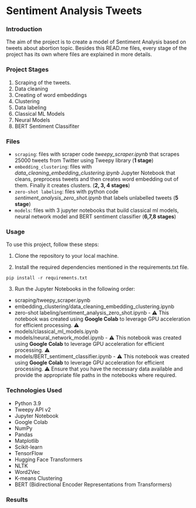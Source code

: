 # Sentiment Analysis Tweets

### Introduction

The aim of the project is to create a model of Sentiment Analysis based on tweets about abortion topic. Besides this READ.me files, every stage of the project has its own where files are explained in more details. 

### Project Stages

1. Scraping of the tweets. 
2. Data cleaning
3. Creating of word embeddings
4. Clustering 
5. Data labeling
6. Classical ML Models
7. Neural Models
8. BERT Sentiment Classifiter


### Files

- `scraping`: files with scraper code *tweepy_scraper.ipynb* that scrapes 25000 tweets from Twitter using Tweepy library (**1 stage**)
- `embedding_clustering`: files with *data_cleaning_embedding_clustering.ipynb* Jupyter Notebook that cleans, preprocess tweets and then creates word embedding out of them. Finally it creates clusters. (**2, 3, 4 stages**) 
- `zero-shot labeling`: files with python code *sentiment_analysis_zero_shot.ipynb* that labels unlabelled tweets (**5 stage**)
- `models`: files with 3 jupyter notebooks that build classical ml models, neural network model and BERT sentiment classifier  (**6,7,8 stages**)

### Usage
To use this project, follow these steps:

1. Clone the repository to your local machine.

2. Install the required dependencies mentioned in the requirements.txt file.

```pip install -r requirements.txt```


3. Run the Jupyter Notebooks in the following order:

- scraping/tweepy_scraper.ipynb
- embedding_clustering/data_cleaning_embedding_clustering.ipynb
- zero-shot labeling/sentiment_analysis_zero_shot.ipynb - :warning: This notebook was created using **Google Colab** to leverage GPU acceleration for efficient processing. :warning:
- models/classical_ml_models.ipynb
- models/neural_network_model.ipynb - :warning: This notebook was created using **Google Colab** to leverage GPU acceleration for efficient processing. :warning:
- models/BERT_sentiment_classifier.ipynb - :warning: This notebook was created using **Google Colab** to leverage GPU acceleration for efficient processing. :warning:
Ensure that you have the necessary data available and provide the appropriate file paths in the notebooks where required.

### Technologies Used

- Python 3.9
- Tweepy API v2
- Jupyter Notebook
- Google Colab
- NumPy
- Pandas
- Matplotlib
- Scikit-learn
- TensorFlow
- Hugging Face Transformers
- NLTK
- Word2Vec
- K-means Clustering
- BERT (Bidirectional Encoder Representations from Transformers)

### Results
